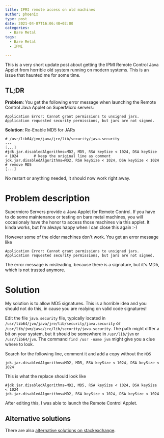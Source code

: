 ```yaml
---
title: IPMI remote access on old machines
author: phoenix
type: post
date: 2021-04-07T16:06:48+02:00
categories:
  - Bare Metal
tags:
  - Bare Metal
  - IPMI

---
```

This is a very short update post about getting the IPMI Remote Control Java Applet from horrible old system running on modern systems. This is an issue that haunted me for some time.

## TL;DR

**Problem**: You get the following error message when launching the Remote Control Java Applet on SuperMicro servers:

    Application Error: Cannot grant permissions to unsigned jars. Application requested security permissions, but jars are not signed.

**Solution**: Re-Enable MD5 for JARs

    # /usr/lib64/jvm/java/jre/lib/security/java.security
    ---
    [...]
    #jdk.jar.disabledAlgorithms=MD2, MD5, RSA keySize < 1024, DSA keySize < 1024       # keep the original line as comment
	jdk.jar.disabledAlgorithms=MD2, RSA keySize < 1024, DSA keySize < 1024             # remove MD5 
	[...]

No restart or anything needed, it should now work right away.

# Problem description

Supermicro Servers provide a Java Applet for Remote Control. If you have to do some maintenance or testing on bare metal machines, you will occasionaly have the honor to access those machines via this applet. It kinda works, but I'm always happy when I can close this again :-)

However some of the older machines don't work. You get an error message like

    Application Error: Cannot grant permissions to unsigned jars. Application requested security permissions, but jars are not signed.

The error message is misleading, because there is a signature, but it's MD5, which is not trusted anymore.

# Solution

My solution is to allow MD5 signatures. This is a horrible idea and you should not do this, in cause you are realying on valid code signatures!

Edit the file `java.security` file, typically located in `/usr/lib64/jvm/java/jre/lib/security/java.security` or `/usr/lib/jvm/java/jre/lib/security/java.security`. The path might differ a bit on your system, but it should be somewhere in `/usr/lib/jvm` or `/usr/lib64/jvm`. The command `find /usr -name jvm` might give you a clue where to look.

Search for the following line, comment it and add a copy without the `MD5`

    jdk.jar.disabledAlgorithms=MD2, MD5, RSA keySize < 1024, DSA keySize < 1024

This is what the replace should look like

    #jdk.jar.disabledAlgorithms=MD2, MD5, RSA keySize < 1024, DSA keySize < 1024
	jdk.jar.disabledAlgorithms=MD2, RSA keySize < 1024, DSA keySize < 1024

After editing this, I was able to launch the Remote Control Applet.

## Alternative solutions

There are also [alternative solutions on stackexchange](https://unix.stackexchange.com/questions/143805/running-unsigned-javaws-code).

